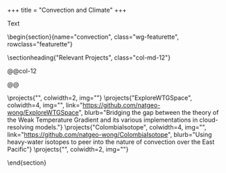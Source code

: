+++
title = "Convection and Climate"
+++

Text

\begin{section}{name="convection", class="wg-featurette", rowclass="featurette"}

\sectionheading{"Relevant Projects", class="col-md-12"}

@@col-12

@@

\projects{"", colwidth=2, img=""}
\projects{"ExploreWTGSpace", colwidth=4, img="", link="https://github.com/natgeo-wong/ExploreWTGSpace", blurb="Bridging the gap between the theory of the Weak Temperature Gradient and its various implementations in cloud-resolving models."}
\projects{"ColombiaIsotope", colwidth=4, img="", link="https://github.com/natgeo-wong/ColombiaIsotope", blurb="Using heavy-water isotopes to peer into the nature of convection over the East Pacific"}
\projects{"", colwidth=2, img=""}

\end{section}